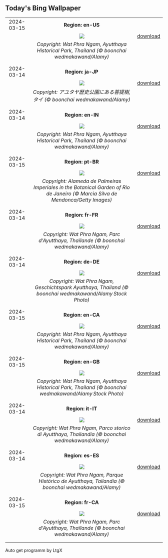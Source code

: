 ## Today's Bing Wallpaper
|      |      |      |
| :----: | :----: | :----: |
|2024-03-15|**Region: en-US**||
||![](https://www.bing.com/th?id=OHR.AyutthayaTree_EN-US1871119120_UHD.jpg&pid=hp&w=1152&h=648&rs=1&c=4)| [download](https://www.bing.com/th?id=OHR.AyutthayaTree_EN-US1871119120_UHD.jpg)|
||*Copyright: Wat Phra Ngam, Ayutthaya Historical Park, Thailand (© boonchai wedmakawand/Alamy)*
||
|||
|2024-03-14|**Region: ja-JP**||
||![](https://www.bing.com/th?id=OHR.AyutthayaTree_JA-JP4047642741_UHD.jpg&pid=hp&w=1152&h=648&rs=1&c=4)| [download](https://www.bing.com/th?id=OHR.AyutthayaTree_JA-JP4047642741_UHD.jpg)|
||*Copyright: アユタヤ歴史公園にある菩提樹, タイ (© boonchai wedmakawand/Alamy)*
||
|||
|2024-03-14|**Region: en-IN**||
||![](https://www.bing.com/th?id=OHR.AyutthayaTree_EN-IN1779605533_UHD.jpg&pid=hp&w=1152&h=648&rs=1&c=4)| [download](https://www.bing.com/th?id=OHR.AyutthayaTree_EN-IN1779605533_UHD.jpg)|
||*Copyright: Wat Phra Ngam, Ayutthaya Historical Park, Thailand (© boonchai wedmakawand/Alamy)*
||
|||
|2024-03-15|**Region: pt-BR**||
||![](https://www.bing.com/th?id=OHR.CancaoDoExilio_PT-BR1504985587_UHD.jpg&pid=hp&w=1152&h=648&rs=1&c=4)| [download](https://www.bing.com/th?id=OHR.CancaoDoExilio_PT-BR1504985587_UHD.jpg)|
||*Copyright: Alameda de Palmeiras Imperiales in the Botanical Garden of Rio de Janeiro (© Marcia Silva de Mendonca/Getty Images)*
||
|||
|2024-03-14|**Region: fr-FR**||
||![](https://www.bing.com/th?id=OHR.AyutthayaTree_FR-FR1986765308_UHD.jpg&pid=hp&w=1152&h=648&rs=1&c=4)| [download](https://www.bing.com/th?id=OHR.AyutthayaTree_FR-FR1986765308_UHD.jpg)|
||*Copyright: Wat Phra Ngam, Parc d'Ayutthaya, Thaïlande (© boonchai wedmakawand/Alamy)*
||
|||
|2024-03-14|**Region: de-DE**||
||![](https://www.bing.com/th?id=OHR.AyutthayaTree_DE-DE1912781060_UHD.jpg&pid=hp&w=1152&h=648&rs=1&c=4)| [download](https://www.bing.com/th?id=OHR.AyutthayaTree_DE-DE1912781060_UHD.jpg)|
||*Copyright: Wat Phra Ngam, Geschichtspark Ayutthaya, Thailand (© boonchai wedmakawand/Alamy Stock Photo)*
||
|||
|2024-03-15|**Region: en-CA**||
||![](https://www.bing.com/th?id=OHR.AyutthayaTree_EN-CA7341157054_UHD.jpg&pid=hp&w=1152&h=648&rs=1&c=4)| [download](https://www.bing.com/th?id=OHR.AyutthayaTree_EN-CA7341157054_UHD.jpg)|
||*Copyright: Wat Phra Ngam, Ayutthaya Historical Park, Thailand (© boonchai wedmakawand/Alamy)*
||
|||
|2024-03-15|**Region: en-GB**||
||![](https://www.bing.com/th?id=OHR.AyutthayaTree_EN-GB6491490381_UHD.jpg&pid=hp&w=1152&h=648&rs=1&c=4)| [download](https://www.bing.com/th?id=OHR.AyutthayaTree_EN-GB6491490381_UHD.jpg)|
||*Copyright: Wat Phra Ngam, Ayutthaya Historical Park, Thailand (© boonchai wedmakawand/Alamy Stock Photo)*
||
|||
|2024-03-14|**Region: it-IT**||
||![](https://www.bing.com/th?id=OHR.AyutthayaTree_IT-IT4581996265_UHD.jpg&pid=hp&w=1152&h=648&rs=1&c=4)| [download](https://www.bing.com/th?id=OHR.AyutthayaTree_IT-IT4581996265_UHD.jpg)|
||*Copyright: Wat Phra Ngam, Parco storico di Ayutthaya, Thailandia (© boonchai wedmakawand/Alamy)*
||
|||
|2024-03-14|**Region: es-ES**||
||![](https://www.bing.com/th?id=OHR.AyutthayaTree_ES-ES7297623437_UHD.jpg&pid=hp&w=1152&h=648&rs=1&c=4)| [download](https://www.bing.com/th?id=OHR.AyutthayaTree_ES-ES7297623437_UHD.jpg)|
||*Copyright: Wat Phra Ngam, Parque Histórico de Ayutthaya, Tailandia (© boonchai wedmakawand/Alamy)*
||
|||
|2024-03-15|**Region: fr-CA**||
||![](https://www.bing.com/th?id=OHR.AyutthayaTree_FR-CA8197796278_UHD.jpg&pid=hp&w=1152&h=648&rs=1&c=4)| [download](https://www.bing.com/th?id=OHR.AyutthayaTree_FR-CA8197796278_UHD.jpg)|
||*Copyright: Wat Phra Ngam, Parc d'Ayutthaya, Thaïlande (© boonchai wedmakawand/Alamy)*
||
|||

Auto get programm by LtgX
